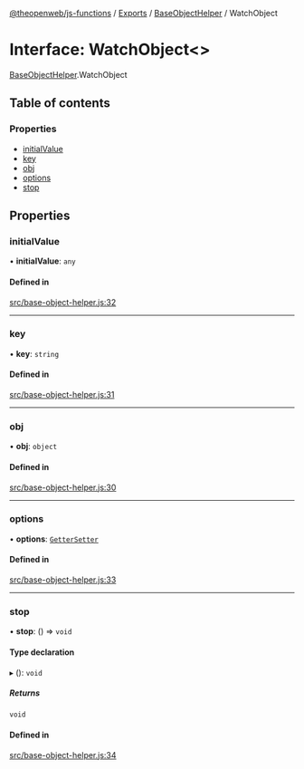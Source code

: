 [@theopenweb/js-functions](../README.md) / [Exports](../modules.md) / [BaseObjectHelper](../modules/BaseObjectHelper.md) / WatchObject

# Interface: WatchObject<\>

[BaseObjectHelper](../modules/BaseObjectHelper.md).WatchObject

## Table of contents

### Properties

- [initialValue](BaseObjectHelper.WatchObject.md#initialvalue)
- [key](BaseObjectHelper.WatchObject.md#key)
- [obj](BaseObjectHelper.WatchObject.md#obj)
- [options](BaseObjectHelper.WatchObject.md#options)
- [stop](BaseObjectHelper.WatchObject.md#stop)

## Properties

### initialValue

• **initialValue**: `any`

#### Defined in

[src/base-object-helper.js:32](https://github.com/theopenwebjp/js-functions/blob/cc8d337/src/base-object-helper.js#L32)

___

### key

• **key**: `string`

#### Defined in

[src/base-object-helper.js:31](https://github.com/theopenwebjp/js-functions/blob/cc8d337/src/base-object-helper.js#L31)

___

### obj

• **obj**: `object`

#### Defined in

[src/base-object-helper.js:30](https://github.com/theopenwebjp/js-functions/blob/cc8d337/src/base-object-helper.js#L30)

___

### options

• **options**: [`GetterSetter`](BaseObjectHelper.GetterSetter.md)

#### Defined in

[src/base-object-helper.js:33](https://github.com/theopenwebjp/js-functions/blob/cc8d337/src/base-object-helper.js#L33)

___

### stop

• **stop**: () => `void`

#### Type declaration

▸ (): `void`

##### Returns

`void`

#### Defined in

[src/base-object-helper.js:34](https://github.com/theopenwebjp/js-functions/blob/cc8d337/src/base-object-helper.js#L34)
